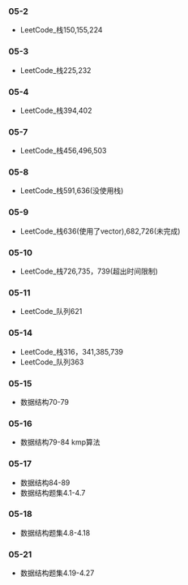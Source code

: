 ### 05-2
* LeetCode_栈150,155,224
### 05-3
* LeetCode_栈225,232
### 05-4
* LeetCode_栈394,402
### 05-7
* LeetCode_栈456,496,503
### 05-8
* LeetCode_栈591,636(没使用栈)
### 05-9
* LeetCode_栈636(使用了vector),682,726(未完成)
### 05-10
* LeetCode_栈726,735，739(超出时间限制)
### 05-11
* LeetCode_队列621
### 05-14
* LeetCode_栈316，341,385,739
* LeetCode_队列363
### 05-15
* 数据结构70-79
### 05-16
* 数据结构79-84   kmp算法
### 05-17
* 数据结构84-89
* 数据结构题集4.1-4.7
### 05-18
* 数据结构题集4.8-4.18
### 05-21
* 数据结构题集4.19-4.27